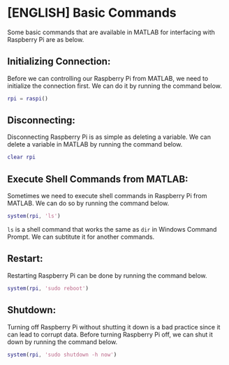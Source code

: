# [ENGLISH] Basic Commands
Some basic commands that are available in MATLAB for interfacing with Raspberry Pi are as below.

## Initializing Connection:
Before we can controlling our Raspberry Pi from MATLAB, we need to initialize the connection first. We can do it by running the command below.

```matlab
rpi = raspi()
```

## Disconnecting:
Disconnecting Raspberry Pi is as simple as deleting a variable. We can delete a variable in MATLAB by running the command below.

```matlab
clear rpi
```

## Execute Shell Commands from MATLAB:
Sometimes we need to execute shell commands in Raspberry Pi from MATLAB. We can do so by running the command below.

```matlab
system(rpi, 'ls')
```

`ls` is a shell command that works the same as `dir` in Windows Command Prompt. We can subtitute it for another commands.

## Restart:
Restarting Raspberry Pi can be done by running the command below.

```matlab
system(rpi, 'sudo reboot')
```

## Shutdown:
Turning off Raspberry Pi without shutting it down is a bad practice since it can lead to corrupt data. Before turning Raspberry Pi off, we can shut it down by running the command below.

```matlab
system(rpi, 'sudo shutdown -h now')
```
